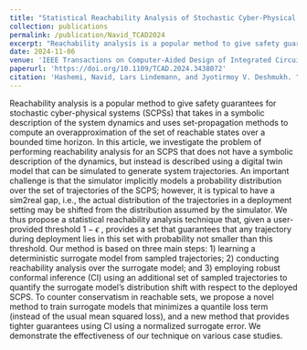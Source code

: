 ```yaml
---
title: "Statistical Reachability Analysis of Stochastic Cyber-Physical Systems Under Distribution Shift"
collection: publications
permalink: /publication/Navid_TCAD2024
excerpt: "Reachability analysis is a popular method to give safety guarantees for stochastic cyber-physical systems (SCPSs) that takes in a symbolic description of the system dynamics and uses set-propagation methods to compute an overapproximation of the set of reachable states over a bounded time horizon. In this article, we investigate the problem of performing reachability analysis for an SCPS that does not have a symbolic description of the dynamics, but instead is described using a digital twin model that can be simulated to generate system trajectories. An important challenge is that the simulator implicitly models a probability distribution over the set of trajectories of the SCPS; however, it is typical to have a sim2real gap, i.e., the actual distribution of the trajectories in a deployment setting may be shifted from the distribution assumed by the simulator. We thus propose a statistical reachability analysis technique that, given a user-provided threshold $1 - \epsilon$ , provides a set that guarantees that any trajectory during deployment lies in this set with probability not smaller than this threshold. Our method is based on three main steps: 1) learning a deterministic surrogate model from sampled trajectories; 2) conducting reachability analysis over the surrogate model; and 3) employing robust conformal inference (CI) using an additional set of sampled trajectories to quantify the surrogate model’s distribution shift with respect to the deployed SCPS. To counter conservatism in reachable sets, we propose a novel method to train surrogate models that minimizes a quantile loss term (instead of the usual mean squared loss), and a new method that provides tighter guarantees using CI using a normalized surrogate error. We demonstrate the effectiveness of our technique on various case studies."
date: 2024-11-06
venue: 'IEEE Transactions on Computer-Aided Design of Integrated Circuits and Systems'
paperurl: 'https://doi.org/10.1109/TCAD.2024.3438072'
citation: 'Hashemi, Navid, Lars Lindemann, and Jyotirmoy V. Deshmukh. "Statistical reachability analysis of stochastic cyber-physical systems under distribution shift." IEEE Transactions on Computer-Aided Design of Integrated Circuits and Systems 43.11 (2024): 4250-4261.'
---
```

Reachability analysis is a popular method to give safety guarantees for stochastic cyber-physical systems (SCPSs) that takes in a symbolic description of the system dynamics and uses set-propagation methods to compute an overapproximation of the set of reachable states over a bounded time horizon. In this article, we investigate the problem of performing reachability analysis for an SCPS that does not have a symbolic description of the dynamics, but instead is described using a digital twin model that can be simulated to generate system trajectories. An important challenge is that the simulator implicitly models a probability distribution over the set of trajectories of the SCPS; however, it is typical to have a sim2real gap, i.e., the actual distribution of the trajectories in a deployment setting may be shifted from the distribution assumed by the simulator. We thus propose a statistical reachability analysis technique that, given a user-provided threshold $1 - \epsilon$ , provides a set that guarantees that any trajectory during deployment lies in this set with probability not smaller than this threshold. Our method is based on three main steps: 1) learning a deterministic surrogate model from sampled trajectories; 2) conducting reachability analysis over the surrogate model; and 3) employing robust conformal inference (CI) using an additional set of sampled trajectories to quantify the surrogate model’s distribution shift with respect to the deployed SCPS. To counter conservatism in reachable sets, we propose a novel method to train surrogate models that minimizes a quantile loss term (instead of the usual mean squared loss), and a new method that provides tighter guarantees using CI using a normalized surrogate error. We demonstrate the effectiveness of our technique on various case studies.

